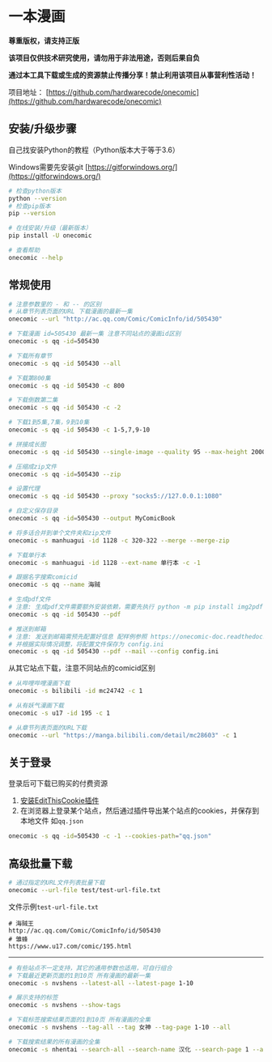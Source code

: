 # 一本漫画

**尊重版权，请支持正版**

**该项目仅供技术研究使用，请勿用于非法用途，否则后果自负**

**通过本工具下载或生成的资源禁止传播分享！禁止利用该项目从事营利性活动！**

项目地址： [https://github.com/hardwarecode/onecomic](https://github.com/hardwarecode/onecomic)

## 安装/升级步骤

自己找安装Python的教程（Python版本大于等于3.6）

Windows需要先安装git [https://gitforwindows.org/](https://gitforwindows.org/)

```sh
# 检查python版本
python --version
# 检查pip版本
pip --version
```

```sh
# 在线安装/升级（最新版本）
pip install -U onecomic

# 查看帮助
onecomic --help
```

## 常规使用

```sh
# 注意参数里的 - 和 -- 的区别
# 从章节列表页面的URL 下载漫画的最新一集
onecomic --url "http://ac.qq.com/Comic/ComicInfo/id/505430"

# 下载漫画 id=505430 最新一集 注意不同站点的漫画id区别
onecomic -s qq -id=505430

# 下载所有章节
onecomic -s qq -id 505430 --all

# 下载第800集
onecomic -s qq -id 505430 -c 800

# 下载倒数第二集
onecomic -s qq -id 505430 -c -2

# 下载1到5集,7集，9到10集
onecomic -s qq -id 505430 -c 1-5,7,9-10

# 拼接成长图
onecomic -s qq -id 505430 --single-image --quality 95 --max-height 20000

# 压缩成zip文件
onecomic -s qq -id=505430 --zip

# 设置代理
onecomic -s qq -id 505430 --proxy "socks5://127.0.0.1:1080"

# 自定义保存目录
onecomic -s qq -id=505430 --output MyComicBook

# 将多话合并到单个文件夹和zip文件
onecomic -s manhuagui -id 1128 -c 320-322 --merge --merge-zip

# 下载单行本
onecomic -s manhuagui -id 1128 --ext-name 单行本 -c -1

# 跟据名字搜索comicid
onecomic -s qq --name 海贼

# 生成pdf文件
# 注意: 生成pdf文件需要额外安装依赖，需要先执行 python -m pip install img2pdf 或 python -m pip install reportlab
onecomic -s qq -id 505430 --pdf

# 推送到邮箱
# 注意: 发送到邮箱需预先配置好信息 配样例参照 https://onecomic-doc.readthedocs.io/en/latest/onecomic-config.html
# 并根据实际情况调整，将配置文件保存为 config.ini
onecomic -s qq -id 505430 --pdf --mail --config config.ini
```

从其它站点下载，注意不同站点的comicid区别
```sh
# 从哔哩哔哩漫画下载
onecomic -s bilibili -id mc24742 -c 1

# 从有妖气漫画下载
onecomic -s u17 -id 195 -c 1

# 从章节列表页面的URL下载
onecomic --url "https://manga.bilibili.com/detail/mc28603" -c 1
```

## 关于登录

登录后可下载已购买的付费资源

1. [安装EditThisCookie插件](https://chrome.google.com/webstore/detail/editthiscookie/fngmhnnpilhplaeedifhccceomclgfbg)
2. 在浏览器上登录某个站点，然后通过插件导出某个站点的cookies，并保存到本地文件 如`qq.json`
```sh
onecomic -s qq -id=505430 -c -1 --cookies-path="qq.json"
```


## 高级批量下载

```sh
# 通过指定的URL文件列表批量下载
onecomic --url-file test/test-url-file.txt
```

文件示例`test-url-file.txt`
```
# 海贼王
http://ac.qq.com/Comic/ComicInfo/id/505430
# 雏蜂
https://www.u17.com/comic/195.html
```
------

```sh
# 有些站点不一定支持，其它的通用参数也适用，可自行组合
# 下载最近更新页面的1到10页 所有漫画的最新一集
onecomic -s nvshens --latest-all --latest-page 1-10

# 展示支持的标签
onecomic -s nvshens --show-tags

# 下载标签搜索结果页面的1到10页 所有漫画的全集
onecomic -s nvshens --tag-all --tag 女神 --tag-page 1-10 --all

# 下载搜索结果的所有漫画的全集
onecomic -s nhentai --search-all --search-name 汉化 --search-page 1 --all
```
